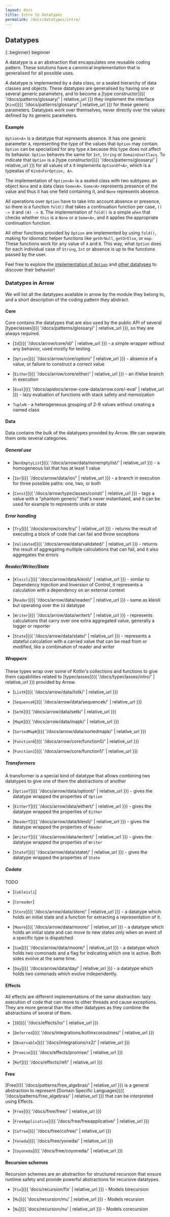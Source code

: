```yaml
---
layout: docs
title: Intro to datatypes
permalink: /docs/datatypes/intro/
---
```


## Datatypes

{:.beginner}
beginner

A datatype is a an abstraction that encapsulates one reusable coding pattern.
These solutions have a canonical implementation that is generalised for all possible uses.

A datatype is implemented by a data class, or a sealed hierarchy of data classes and objects.
These datatypes are generalised by having one or several generic parameters,
and to become a [type constructor]({{ '/docs/patterns/glossary/' | relative_url }}) they implement the interface [`Kind`]({{ '/docs/patterns/glossary/' | relative_url }}) for these generic parameters.
Datatypes work over themselves, never directly over the values defined by its generic parameters.

#### Example

`Option<A>` is a datatype that represents absence.
It has one generic parameter `A`, representing the type of the values that `Option` may contain.
`Option` can be specialized for any type `A` because this type does not affect its behavior.
`Option` behaves the same for `Int`, `String` or `DomainUserClass`.
To indicate that `Option` is a [type constructor]({{ '/docs/patterns/glossary/' | relative_url }}) for all values of `A` it implements `OptionOf<A>`, which is a typealias of `Kind<ForOption, A>`.

The implementation of `Option<A>` is a sealed class with two subtypes: an object `None` and a data class `Some<A>`.
`Some<A>` represents presence of the value and thus it has one field containing it, and `None` represents absence.

All operations over `Option` have to take into account absence or presence,
so there is a function `fold()` that takes a continuation function per case, `() -> B` and `(A) -> B`.
The implementation of `fold()` is a simple `when` that checks whether `this` is a `None` or a `Some<A>`, and it applies the appropriate continuation function.

All other functions provided by `Option` are implemented by using `fold()`, making for idiomatic helper functions like `getOrNull`, `getOrElse`, or `map`. These functions work for any value of `A` and `B`. This way, what `Option` does for each individual case of `String`, `Int` or absence is up to the functions passed by the user.

Feel free to explore the [implementation of `Option`](https://github.com/arrow-kt/arrow/blob/master/modules/core/arrow-core/src/main/kotlin/arrow/core/Option.kt) and [other datatypes](https://github.com/arrow-kt/arrow/tree/master/modules/core/arrow-core-data/src/main/kotlin/arrow/core) to discover their behavior!

### Datatypes in Arrow

We will list all the datatypes available in arrow by the module they belong to, and a short description of the coding pattern they abstract.

#### Core

Core contains the datatypes that are also used by the public API of several [typeclasses]({{ '/docs/patterns/glossary/' | relative_url }}),
so they are always required.

- [`Id`]({{ '/docs/arrow/core/id/' | relative_url }}) - a simple wrapper without any behavior, used mostly for testing

- [`Option`]({{ '/docs/arrow/core/option/' | relative_url }}) - absence of a value, or failure to construct a correct value

- [`Either`]({{ '/docs/arrow/core/either/' | relative_url }}) - an if/else branch in execution

- [`Eval`]({{ '/docs/apidocs/arrow-core-data/arrow.core/-eval' | relative_url }}) - lazy evaluation of functions with stack safety and memoization

- `TupleN` - a heterogeneous grouping of 2-9 values without creating a named class

#### Data

Data contains the bulk of the datatypes provided by Arrow. We can separate them onto several categories.

##### General use

- [`NonEmptyList`]({{ '/docs/arrow/data/nonemptylist/' | relative_url }}) - a homogeneous list that has at least 1 value

- [`Ior`]({{ '/docs/arrow/data/ior/' | relative_url }}) - a branch in execution for three possible paths: one, two, or both

- [`Const`]({{ '/docs/arrow/typeclasses/const/' | relative_url }}) - tags a value with a "phantom generic" that's never instantiated, and it can be used for example to represents units or state

##### Error handling

- [`Try`]({{ '/docs/arrow/core/try/' | relative_url }}) - returns the result of executing a block of code that can fail and throw exceptions

- [`Validated`]({{ '/docs/arrow/data/validated/' | relative_url }}) - returns the result of aggregating multiple calculations that can fail, and it also aggregates the errors

##### Reader/Writer/State

- [`Kleisli`]({{ '/docs/arrow/data/kleisli/' | relative_url }}) - similar to Dependency Injection and Inversion of Control, it represents a calculation with a dependency on an external context

- [`Reader`]({{ '/docs/arrow/data/reader/' | relative_url }}) - same as kleisli but operating over the `Id` datatype

- [`Writer`]({{ '/docs/arrow/data/writert/' | relative_url }}) - represents calculations that carry over one extra aggregated value, generally a logger or reporter

- [`State`]({{ '/docs/arrow/data/state/' | relative_url }}) - represents a stateful calculation with a carried value that can be read from or modified, like a combination of reader and writer

##### Wrappers

These types wrap over some of Kotlin's collections and functions to give them capabilities related to [typeclasses]({{ '/docs/typeclasses/intro/' | relative_url }}) provided by Arrow.

- [`ListK`]({{ '/docs/arrow/data/listk/' | relative_url }})

- [`SequenceK`]({{ '/docs/arrow/data/sequencek/' | relative_url }})

- [`SetK`]({{ '/docs/arrow/data/setk/' | relative_url }})

- [`MapK`]({{ '/docs/arrow/data/mapk/' | relative_url }})

- [`SortedMapK`]({{ '/docs/arrow/data/sortedmapk/' | relative_url }})

- [`Function0`]({{ '/docs/arrow/core/function0/' | relative_url }})

- [`Function1`]({{ '/docs/arrow/core/function1/' | relative_url }})

##### Transformers

A transformer is a special kind of datatype that allows combining two datatypes to give one of them the abstractions of another

- [`OptionT`]({{ '/docs/arrow/data/optiont/' | relative_url }}) - gives the datatype wrapped the properties of `Option`

- [`EitherT`]({{ '/docs/arrow/data/eithert/' | relative_url }}) - gives the datatype wrapped the properties of `Either`

- [`ReaderT`]({{ '/docs/arrow/data/kleisli/' | relative_url }}) - gives the datatype wrapped the properties of `Reader`

- [`WriterT`]({{ '/docs/arrow/data/writert/' | relative_url }}) - gives the datatype wrapped the properties of `Writer`

- [`StateT`]({{ '/docs/arrow/data/statet/' | relative_url }}) - gives the datatype wrapped the properties of `State`


##### Codata

TODO

- [`Cokleisli`]

- [`Coreader`]

- [`Store`]({{ '/docs/arrow/data/store/' | relative_url }}) - a datatype which holds an initial state and a function for extracting a representation of it.

- [`Moore`]({{ '/docs/arrow/data/moore/' | relative_url }}) - a datatype which holds an initial state and can move to new states only when an event of a specific type is dispatched.

- [`Sum`]({{ '/docs/arrow/data/moore/' | relative_url }}) - a datatype which holds two comonads and a flag for indicating which one is active. Both sides evolve at the same time.

- [`Day`]({{ '/docs/arrow/data/day/' | relative_url }}) - a datatype which holds two comonads which evolve independently.

#### Effects

All effects are different implementations of the same abstraction: lazy execution of code that can move to other threads and cause exceptions.
They are more general than the other datatypes as they combine the abstractions of several of them.

- [`IO`]({{ '/docs/effects/io/' | relative_url }})

- [`Deferred`]({{ '/docs/integrations/kotlinxcoroutines/' | relative_url }})

- [`Observable`]({{ '/docs/integrations/rx2/' | relative_url }})

- [`Promise`]({{ '/docs/effects/promise/' | relative_url }})

- [`Ref`]({{ '/docs/effects/ref/' | relative_url }})

#### Free

[Free]({{ '/docs/patterns/free_algebras/' | relative_url }}) is a general abstraction to represent [Domain Specific Languages]({{ '/docs/patterns/free_algebras/' | relative_url }}) that can be interpreted using Effects.

- [`Free`]({{ '/docs/free/free/' | relative_url }})

- [`FreeApplicative`]({{ '/docs/free/freeapplicative/' | relative_url }})

- [`Cofree`]({{ '/docs/free/cofree/' | relative_url }})

- [`Yoneda`]({{ '/docs/free/yoneda/' | relative_url }})

- [`Coyoneda`]({{ '/docs/free/coyoneda/' | relative_url }})

#### Recursion schemes

Recursion schemes are an abstraction for structured recursion that ensure runtime safety and provide powerful abstractions for recursive datatypes.

- [`Fix`]({{ 'docs/recursion/fix' | relative_url }}) - Models birecursion

- [`Mu`]({{ 'docs/recursion/mu' | relative_url }}) - Models recursion

- [`Nu`]({{ 'docs/recursion/nu' | relative_url }}) - Models corecursion
